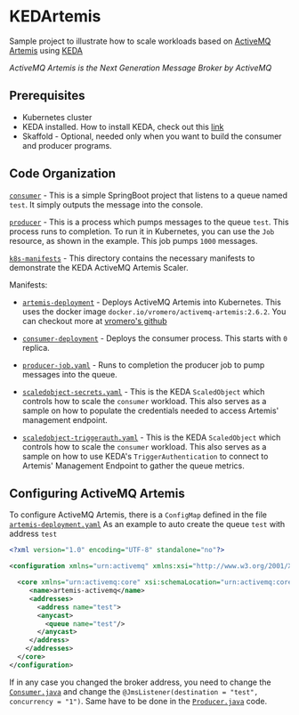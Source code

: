 # KEDArtemis

Sample project to illustrate how to scale workloads based on [ActiveMQ Artemis](https://activemq.apache.org/components/artemis/) using [KEDA](keda.sh)

_ActiveMQ Artemis is the Next Generation Message Broker by ActiveMQ_

## Prerequisites

* Kubernetes cluster
* KEDA installed.  How to install KEDA, check out this [link](https://keda.sh/docs/1.4/deploy/)
* Skaffold - Optional, needed only when you want to build the consumer and producer programs.

## Code Organization

[`consumer`](consumer) - This is a simple SpringBoot project that listens to a queue named `test`.  It simply outputs the message 
into the console.

[`producer`](producer) - This is a process which pumps messages to the queue `test`.  This process runs to completion.
To run it in Kubernetes, you can use the `Job` resource, as shown in the example.  This job pumps `1000` messages.

[`k8s-manifests`](k8s-manifests) - This directory contains the necessary manifests to demonstrate the KEDA ActiveMQ Artemis Scaler.

Manifests:
* [`artemis-deployment`](k8s-manifests/artemis-deployment.yaml) - Deploys ActiveMQ Artemis into Kubernetes.  This uses the docker image `docker.io/vromero/activemq-artemis:2.6.2`.
You can checkout more at [vromero's github](https://github.com/vromero/activemq-artemis-docker) 

* [`consumer-deployment`](k8s-manifests/consumer-deployment.yaml) - Deploys the consumer process.  This starts with `0` replica.

* [`producer-job.yaml`](k8s-manifests/producer-job.yaml) - Runs to completion the producer job to pump messages into the queue. 

* [`scaledobject-secrets.yaml`](k8s-manifests/scaledobject-secrets.yaml) - This is the KEDA `ScaledObject` which controls how to scale the `consumer` workload. 
This also serves as a sample on how to populate the credentials needed to access Artemis' management endpoint.

* [`scaledobject-triggerauth.yaml`](k8s-manifests/scaledobject-triggerauth.yaml) - This is the KEDA `ScaledObject` which controls how to scale the `consumer` workload. 
This also serves as a sample on how to use KEDA's `TriggerAuthentication` to connect to Artemis' Management Endpoint to gather the queue metrics.

## Configuring ActiveMQ Artemis

To configure ActiveMQ Artemis, there is a `ConfigMap` defined in the file [`artemis-deployment.yaml`](k8s-manifests/artemis-deployment.yaml)
As an example to auto create the queue `test` with address `test`

```xml
<?xml version="1.0" encoding="UTF-8" standalone="no"?>

<configuration xmlns="urn:activemq" xmlns:xsi="http://www.w3.org/2001/XMLSchema-instance" xsi:schemaLocation="urn:activemq /schema/artemis-configuration.xsd">

  <core xmlns="urn:activemq:core" xsi:schemaLocation="urn:activemq:core ">
     <name>artemis-activemq</name>
     <addresses>
       <address name="test">
       <anycast>
         <queue name="test"/>
       </anycast>
     </address>
    </addresses>
  </core>
</configuration>
```

If in any case you changed the broker address, you need to change the [`Consumer.java`](consumer/src/main/java/org/bal/consumer/Consumer.java) and change the `@JmsListener(destination = "test", concurrency = "1")`.
Same have to be done in the [`Producer.java`](producer/src/main/java/org/bal/producer/Producer.java) code.
 